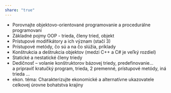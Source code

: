 ```yaml
---
share: "true"
---
```


- Porovnajte objektovo-orientované programovanie a procedurálne programovani
- Základné pojmy OOP - trieda, členy tried, objekt
- Prístupové modifikátory a ich význam (stačí 3)
- Prístupové metódy, čo sú a na čo slúžia, príklady
- Konštrukcia a deštrukcia objektov (medzi C++ a C# je veľký rozdiel)
- Statické a nestatické členy triedy
- Dedičnosť – volanie konštruktorov bázovej triedy, predefinovanie... a pripraviť kratučký program, trieda, 2 premenné, prístupové metódy, iná trieda ...
- ekon. téma: Charakterizujte ekonomické a alternatívne ukazovatele celkovej úrovne bohatstva krajiny